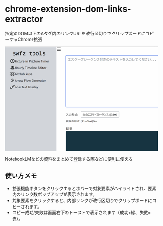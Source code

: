 # chrome-extension-dom-links-extractor

指定のDOM以下のAタグ内のリンクURLを改行区切りでクリップボードにコピーするChrome拡張

![image](images/demo.gif)

NotebookLMなどの資料をまとめて登録する際などに便利に使える


## 使い方メモ
- 拡張機能ボタンをクリックするとホバーで対象要素がハイライトされ、要素内のリンク数ポップアップが表示されます。
- 対象要素をクリックすると、内部リンクが改行区切りでクリップボードにコピーされます。
- コピー成功/失敗は画面右下のトーストで表示されます（成功=緑、失敗=赤）。
